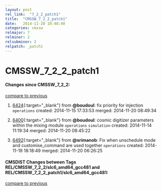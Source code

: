 ```yaml
---
layout: post
rel_link:  "7_2_2_patch1"
title:  "CMSSW_7_2_2_patch1"
date:   2014-11-20 10:48:40
categories: cmssw
relmajor: 7
relminor: 2
relsubminor: 2
relpatch: _patch1
---
```


# CMSSW_7_2_2_patch1
#### Changes since CMSSW_7_2_2:

[compare to previous](https://github.com/cms-sw/cmssw/compare/CMSSW_7_2_2...CMSSW_7_2_2_patch1)



1. [6424](http://github.com/cms-sw/cmssw/pull/6424){:target="_blank"}  from **@boudoul**: fix priority for injection `operations`  created: 2014-11-15 17:33:53 merged: 2014-11-20 08:49:34

2. [6400](http://github.com/cms-sw/cmssw/pull/6400){:target="_blank"}  from **@boudoul**: cosmic digitizer parameters within the mixing module `operations`  `simulation`  created: 2014-11-14 11:19:34 merged: 2014-11-20 08:45:22

3. [6492](http://github.com/cms-sw/cmssw/pull/6492){:target="_blank"}  from **@srimanob**: Fix when unschedule mode and customise_command are used together `operations`  created: 2014-11-19 18:18:49 merged: 2014-11-20 06:26:25

#### CMSDIST Changes between Tags REL/CMSSW_7_2_2/slc6_amd64_gcc481 and REL/CMSSW_7_2_2_patch1/slc6_amd64_gcc481:

[compare to previous](https://github.com/cms-sw/cmsdist/compare/REL/CMSSW_7_2_2/slc6_amd64_gcc481...REL/CMSSW_7_2_2_patch1/slc6_amd64_gcc481)


